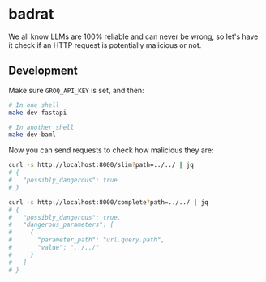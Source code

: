 # badrat

We all know LLMs are 100% reliable and can never be wrong, so let's have it check if an HTTP request is potentially malicious or not.

## Development

Make sure `GROQ_API_KEY` is set, and then:

```sh
# In one shell
make dev-fastapi

# In another shell
make dev-baml
```

Now you can send requests to check how malicious they are:
```sh
curl -s http://localhost:8000/slim?path=../../ | jq
# {
#   "possibly_dangerous": true
# }

curl -s http://localhost:8000/complete?path=../../ | jq
# {
#   "possibly_dangerous": true,
#   "dangerous_parameters": [
#     {
#       "parameter_path": "url.query.path",
#       "value": "../../"
#     }
#   ]
# }
```
